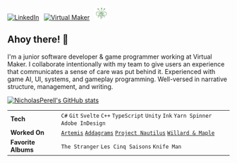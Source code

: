 <div>
<a href="https://www.linkedin.com/in/nicholasperell/"><img src="https://cdn.worldvectorlogo.com/logos/linkedin-icon-2.svg" alt="LinkedIn" title="LinkedIn" height="30"/></a>
&ensp;<a href="https://www.virtualmaker.dev/"><img src="https://www.virtualmaker.dev/images/favicon.svg" alt="Virtual Maker" title="Virtual Maker (Work with us!)" height="30"/></a>
&ensp;<a href="https://www.nicholasperell.com/"><img src="https://github.com/NicholasPerell/Artemis/blob/dev/Editor/Icons/ArrowBundle.png?raw=true" alt="Website" title="Website (In need of a spruce up)" height="30"/></a>
</div>

## Ahoy there! 👋

I'm a junior software developer & game programmer working at Virtual Maker.
I collaborate intentionally with my team to give users an experience that communicates a sense of care was put behind it. Experienced with game AI, UI, systems, and gameplay programming. Well-versed in narrative structure, management, and writing.

[![NicholasPerell's GitHub stats](https://github-readme-stats.vercel.app/api?username=NicholasPerell)](https://github.com/anuraghazra/github-readme-stats)

<!--
**NicholasPerell/NicholasPerell** is a ✨ _special_ ✨ repository because its `README.md` (this file) appears on your GitHub profile.

Here are some ideas to get you started:

- 🔭 I’m currently working on ...
- 🌱 I’m currently learning ...
- 👯 I’m looking to collaborate on ...
- 🤔 I’m looking for help with ...
- 💬 Ask me about ...
- 📫 How to reach me: ...
- 😄 Pronouns: ...
- ⚡ Fun fact: ...
-->
|  | |
|---|---|
| **Tech** | `C#` `Git` `Svelte` `C++` `TypeScript` `Unity` `Ink` `Yarn Spinner` `Adobe InDesign` |
| **Worked On**| [`Artemis`](https://github.com/NicholasPerell/Artemis) [`Addagrams`](https://addagrams.com/) [`Project Nautilus`](https://store.steampowered.com/app/1953870/Project_Nautilus/) [`Willard & Maple`](https://issuu.com/willardandmaplelitmag)|
| **Favorite Albums** | `The Stranger`  `Les Cinq Saisons` `Knife Man`|